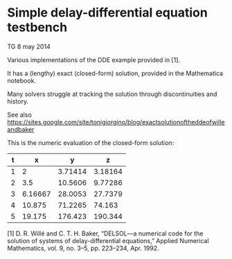Simple delay-differential equation testbench
============================================

TG 8 may 2014


Various implementations of the DDE example provided in [1]. 

It has a (lengthy) exact (closed-form) solution, provided in the Mathematica notebook. 

Many solvers struggle at tracking the solution through discontinuities and history.

See also https://sites.google.com/site/tonigiorgino/blog/exactsolutionoftheddeofwilleandbaker

This is the numeric evaluation of the closed-form solution:

|	t	|	x	|	y	|	z	|
|---|---|---|---|		 
|	1	|	2	|	3.71414	|	3.18164	|
|	2	|	3.5	|	10.5606	|	9.77286	|
|	3	|	6.16667	|	28.0053	|	27.7379	|
|	4	|	10.875	|	71.2265	|	74.163	|
|	5	|	19.175	|	176.423	|	190.344	|




[1] D. R. Willé and C. T. H. Baker, “DELSOL—a numerical code for the
    solution of systems of delay-differential equations,” Applied
    Numerical Mathematics, vol. 9, no. 3–5, pp. 223–234, Apr. 1992.

